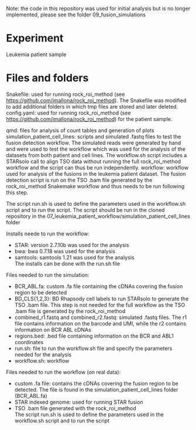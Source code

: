 Note: the code in this repository was used for initial analysis but is no longer implemented, please see the folder 09_fusion_simulations

# Experiment

Leukemia patient sample

# Files and folders

Snakefile: used for running rock_roi_method (see https://github.com/imallona/rock_roi_method). The Snakefile was modified to add additional folders in which tmp files are stored and later deleted. 
config.yaml: used for running rock_roi_method (see https://github.com/imallona/rock_roi_method) for the patient sample. 

qmd: files for analysis of count tables and generation of plots
simulation_patient_cell_lines: scripts and simulated .fastq files to test the fusion detection workflow. The simulated reads were generated by hand and were used to test the workflow which was used for the analysis of the datasets from both patient and cell lines. The workflow.sh script includes a STARsolo call to align TSO data without running the full rock_roi_method workflow and the script can thus be run independently. 
workflow: workflow used for analysis of the fusions in the leukemia patient dataset. The fusion detection script is run on the TSO .bam file generated by the rock_roi_method Snakemake workflow and thus needs to be run following this step. 

The script run.sh is used to define the parameters used in the workflow.sh script and to run the script. The script should be run in the cloned repository in the 07_leukemia_patient_workflow/simulation_patient_cell_lines folder

Installs neede to run the workflow:
- STAR: version 2.7.10b was used for the analysis
- bwa: bwa 0.7.18 was used for the analysis
- samtools: samtools 1.21 was used for the analysis <br />
The installs can be done with the run.sh file

Files needed to run the simulation: 
- BCR_ABL.fa: custom .fa file containing the cDNAs covering the fusion region to be detected
- BD_CLS{1,2,3}: BD Rhapsody cell labels to run STARsolo to generate the TSO .bam file. This step is not needed for the full workflow as the TSO .bam file is generated by the rock_roi_method 
- combined_r1.fastq and combined_r2.fastq: simulated .fastq files. The r1 file contains information on the barcode and UMI, while the r2 contains information on BCR ABL cDNAs
- regions.bed: .bed file containing information on the BCR and ABL1 coordinates
- run.sh: file to run the workflow.sh file and specify the parameters needed for the analysis
- workflow.sh: workflow

Files needed to run the workflow (on real data): 
- custom .fa file: contains the cDNAs covering the fusion region to be detected. The file is found in the simulation_patient_cell_lines folder (BCR_ABL.fa) 
- STAR indexed genome: used for running STAR fusion
- TSO .bam file generated with the rock_roi_method <br />
The script run.sh is used to define the parameters used in the workflow.sh script and to run the script



